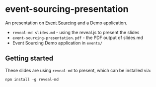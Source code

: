 # event-sourcing-presentation

An presentation on [Event Sourcing](https://martinfowler.com/eaaDev/EventSourcing.html) and a Demo application.

* `reveal-md slides.md` - using the reveal.js to present the slides
* `event-sourcing-presentation.pdf` - the PDF output of slides.md
* Event Sourcing Demo application in `events/`

## Getting started

These slides are using `reveal-md` to present, which can be installed via:

`npm install -g reveal-md`
